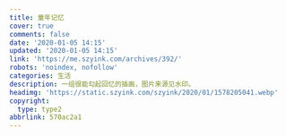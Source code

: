 ```yaml
---
title: 童年记忆
cover: true
comments: false
date: '2020-01-05 14:15'
updated: '2020-01-05 14:15'
link: 'https://me.szyink.com/archives/392/'
robots: 'noindex, nofollow'
categories: 生活
description: 一组很能勾起回忆的插画，图片来源见水印。
headimg: 'https://static.szyink.com/szyink/2020/01/1578205041.webp'
copyright:
  type: type2
abbrlink: 570ac2a1
---
```

